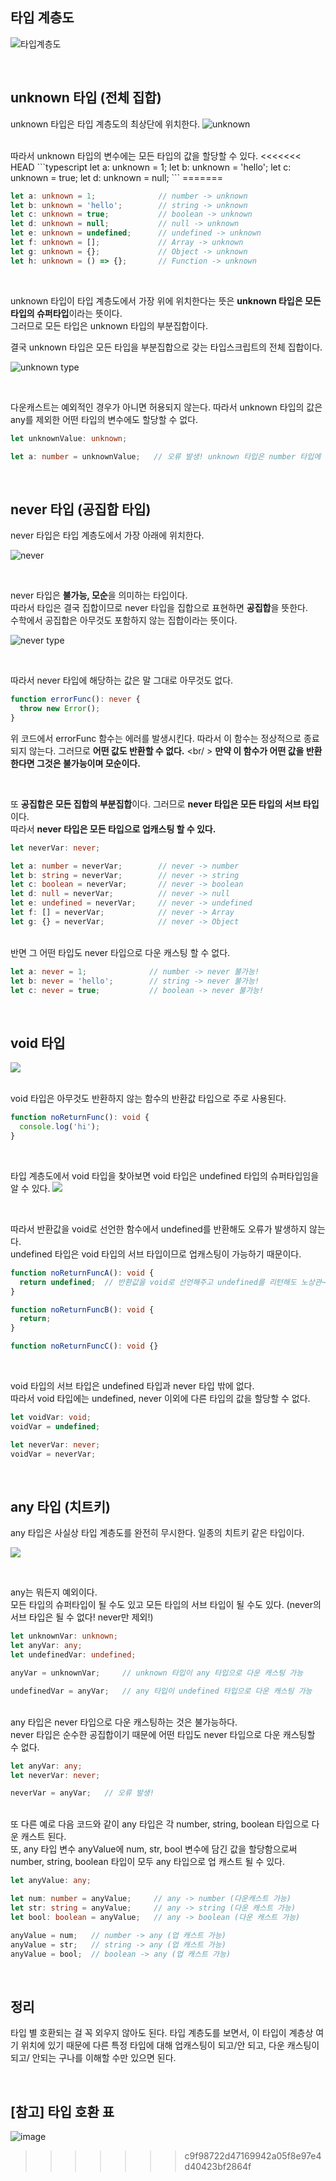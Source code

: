 ## 타입 계층도

![타입계층도](https://www.notion.so/image/https%3A%2F%2Fs3-us-west-2.amazonaws.com%2Fsecure.notion-static.com%2F593968f2-7c02-45ab-b152-66202eb4a8c2%2FUntitled.png?table=block&id=fcf12561-2c5d-46f0-9fca-db34ecddbcca&cache=v2)

<br />

## unknown 타입 (전체 집합)

unknown 타입은 타입 계층도의 최상단에 위치한다.
![unknown](https://www.notion.so/image/https%3A%2F%2Fs3-us-west-2.amazonaws.com%2Fsecure.notion-static.com%2F72176d4a-bd08-4157-9f88-33a0edc9695d%2FUntitled.png?table=block&id=f951ab9d-dab7-40c4-b8fd-051ab0dd1df3&cache=v2)

<br />
따라서 unknown 타입의 변수에는 모든 타입의 값을 할당할 수 있다.
<<<<<<< HEAD
```typescript
let a: unknown = 1;
let b: unknown = 'hello';
let c: unknown = true;
let d: unknown = null;
```
=======

```typescript
let a: unknown = 1;              // number -> unknown
let b: unknown = 'hello';        // string -> unknown
let c: unknown = true;           // boolean -> unknown
let d: unknown = null;           // null -> unknown
let e: unknown = undefined;      // undefined -> unknown
let f: unknown = [];             // Array -> unknown
let g: unknown = {};             // Object -> unknown
let h: unknown = () => {};       // Function -> unknown
```

<br />

unknown 타입이 타입 계층도에서 가장 위에 위치한다는 뜻은 <b>unknown 타입은 모든 타입의 슈퍼타입</b>이라는 뜻이다. <br />
그러므로 모든 타입은 unknown 타입의 부분집합이다. <br />

결국 unknown 타입은 모든 타입을 부분집합으로 갖는 타입스크립트의 전체 집합이다.

![unknown type](https://www.notion.so/image/https%3A%2F%2Fs3-us-west-2.amazonaws.com%2Fsecure.notion-static.com%2Faed93e77-34a4-46d4-b424-0c73fda867fa%2FUntitled.png?table=block&id=fa7cbbce-c70a-4f43-9122-8a2492b43ab1&cache=v2)

<br />

다운캐스트는 예외적인 경우가 아니면 허용되지 않는다. 따라서 unknown 타입의 값은 any를 제외한 어떤 타입의 변수에도 할당할 수 없다.

```typescript
let unknownValue: unknown;

let a: number = unknownValue;   // 오류 발생! unknown 타입은 number 타입에 할당할 수 없다.
```

<br />

## never 타입 (공집합 타입)
never 타입은 타입 계층도에서 가장 아래에 위치한다.

![never](https://www.notion.so/image/https%3A%2F%2Fs3-us-west-2.amazonaws.com%2Fsecure.notion-static.com%2F5bfe7128-7f40-43b4-8e31-01c7907d4693%2FUntitled.png?table=block&id=3ce09502-1a38-426f-9cb0-cd822883c56b&cache=v2)

<br />

never 타입은 <b>불가능, 모순</b>을 의미하는 타입이다. <br />
따라서 타입은 결국 집합이므로 never 타입을 집합으로 표현하면 <b>공집합</b>을 뜻한다. <br />
수학에서 공집합은 아무것도 포함하지 않는 집합이라는 뜻이다.

![never type](https://www.notion.so/image/https%3A%2F%2Fs3-us-west-2.amazonaws.com%2Fsecure.notion-static.com%2Fdc6f48f4-beb9-4932-a890-f5b97a86f5ce%2FUntitled.png?table=block&id=a1e9ac3c-d102-411b-b2f3-57307b3c933b&cache=v2)

<br />

따라서 never 타입에 해당하는 값은 말 그대로 아무것도 없다.

```typescript
function errorFunc(): never {
  throw new Error();
}
```

위 코드에서 errorFunc 함수는 에러를 발생시킨다. 따라서 이 함수는 정상적으로 종료되지 않는다. 그러므로 <b>어떤 값도 반환할 수 없다.</b> <br/ >
<b>만약 이 함수가 어떤 값을 반환한다면 그것은 불가능이며 모순이다.</b> <br />

<br />

또 <b>공집합은 모든 집합의 부분집합</b>이다. 그러므로 <b>never 타입은 모든 타입의 서브 타입</b>이다. <br />
따라서 <b>never 타입은 모든 타입으로 업캐스팅 할 수 있다.</b>

```typescript
let neverVar: never;

let a: number = neverVar;        // never -> number
let b: string = neverVar;        // never -> string
let c: boolean = neverVar;       // never -> boolean
let d: null = neverVar;          // never -> null
let e: undefined = neverVar;     // never -> undefined
let f: [] = neverVar;            // never -> Array
let g: {} = neverVar;            // never -> Object
```

<br />
반면 그 어떤 타입도 never 타입으로 다운 캐스팅 할 수 없다.

```typescript
let a: never = 1;              // number -> never 불가능!
let b: never = 'hello';        // string -> never 불가능!
let c: never = true;           // boolean -> never 불가능!
```

<br />

## void 타입

![](https://www.notion.so/image/https%3A%2F%2Fs3-us-west-2.amazonaws.com%2Fsecure.notion-static.com%2F27abac0e-bb9b-4a09-add3-5a59d631e21f%2FUntitled.png?table=block&id=b0233fad-40cb-4eef-b9de-c7ca651ec465&cache=v2)

<br />
void 타입은 아무것도 반환하지 않는 함수의 반환값 타입으로 주로 사용된다.

```typescript
function noReturnFunc(): void {
  console.log('hi');
}
```

<br />

타입 계층도에서 void 타입을 찾아보면 void 타입은 undefined 타입의 슈퍼타입임을 알 수 있다.
![](https://www.notion.so/image/https%3A%2F%2Fs3-us-west-2.amazonaws.com%2Fsecure.notion-static.com%2F70db46e3-f79c-4e6d-99f0-9e941adacc3b%2FUntitled.png?table=block&id=a6976e4b-989b-42f6-a807-f689752d6d9f&cache=v2)

<br />

따라서 반환값을 void로 선언한 함수에서 undefined를 반환해도 오류가 발생하지 않는다. <br />
undefined 타입은 void 타입의 서브 타입이므로 업캐스팅이 가능하기 때문이다.

```typescript
function noReturnFuncA(): void {
  return undefined;  // 반환값을 void로 선언해주고 undefined를 리턴해도 노상관~
}

function noReturnFuncB(): void {
  return;
}

function noReturnFuncC(): void {}
```

<br />

void 타입의 서브 타입은 undefined 타입과 never 타입 밖에 없다. <br />
따라서 void 타입에는 undefined, never 이외에 다른 타입의 값을 할당할 수 없다.

```typescript
let voidVar: void;
voidVar = undefined;

let neverVar: never;
voidVar = neverVar;
```

<br />

## any 타입 (치트키)
any 타입은 사실상 타입 계층도를 완전히 무시한다. 일종의 치트키 같은 타입이다.

![](https://www.notion.so/image/https%3A%2F%2Fs3-us-west-2.amazonaws.com%2Fsecure.notion-static.com%2F0375b1a5-2cb8-41b4-a381-074bd68b9fbb%2FUntitled.png?table=block&id=664b8b72-9bac-4f45-a8a3-f4c49b5dac6c&cache=v2)

<br />

any는 뭐든지 예외이다. <br />
모든 타입의 슈퍼타입이 될 수도 있고 모든 타입의 서브 타입이 될 수도 있다. (never의 서브 타입은 될 수 없다! never만 제외!)

```typescript
let unknownVar: unknown;
let anyVar: any;
let undefinedVar: undefined;

anyVar = unknownVar;     // unknown 타입이 any 타입으로 다운 캐스팅 가능

undefinedVar = anyVar;   // any 타입이 undefined 타입으로 다운 캐스팅 가능
```

<br />
any 타입은 never 타입으로 다운 캐스팅하는 것은 불가능하다. <br />
never 타입은 순수한 공집합이기 때문에 어떤 타입도 never 타입으로 다운 캐스팅할 수 없다.

```typescript
let anyVar: any;
let neverVar: never;

neverVar = anyVar;   // 오류 발생!
```

<br />
또 다른 예로 다음 코드와 같이 any 타입은 각 number, string, boolean 타입으로 다운 캐스트 된다. <br />
또, any 타입 변수 anyValue에 num, str, bool 변수에 담긴 값을 할당함으로써 number, string, boolean 타입이 모두 any 타입으로 업 캐스트 될 수 있다.

```typescript
let anyValue: any;

let num: number = anyValue;     // any -> number (다운캐스트 가능)
let str: string = anyValue;     // any -> string (다운 캐스트 가능)
let bool: boolean = anyValue;   // any -> boolean (다운 캐스트 가능)

anyValue = num;   // number -> any (업 캐스트 가능)
anyValue = str;   // string -> any (업 캐스트 가능)
anyValue = bool;  // boolean -> any (업 캐스트 가능)
```

<br />

## 정리
타입 별 호환되는 걸 꼭 외우지 않아도 된다. 타입 계층도를 보면서, 이 타입이 계층상 여기 위치에 있기 때문에 다른 특정 타입에 대해 업캐스팅이 되고/안 되고, 다운 캐스팅이 되고/ 안되는 구나를 이해할 수만 있으면 된다.


<br />

## [참고] 타입 호환 표
![image](https://github.com/sujinjwa/typescript-study/assets/91577550/a9271295-93ca-4048-af4f-a77f221686f2)
>>>>>>> c9f98722d47169942a05f8e97e4d40423bf2864f
